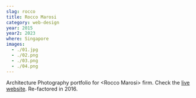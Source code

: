 ```yaml
---
slag: rocco
title: Rocco Marosi
category: web-design
year: 2015
year2: 2023
where: Singapore
images:
  - ./01.jpg
  - ./02.png
  - ./03.png
  - ./04.png
---
```


Architecture Photography portfolio for &lt;Rocco Marosi&gt; firm.
Check the [live website](https://roccomarosi.com?source=rokma.com).
Re-factored in 2016.

